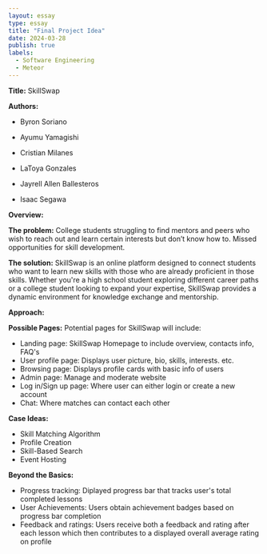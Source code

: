 ```yaml
---
layout: essay
type: essay
title: "Final Project Idea"
date: 2024-03-28
publish: true
labels:
  - Software Engineering
  - Meteor
---
```


**Title:** SkillSwap

**Authors:**

- Byron Soriano

- Ayumu Yamagishi

- Cristian Milanes

- LaToya Gonzales

- Jayrell Allen Ballesteros

- Isaac Segawa

**Overview:**

**The problem:** College students struggling to find mentors and peers who wish to reach out and learn certain interests but don’t know how to. Missed opportunities for skill development.

**The solution:** SkillSwap is an online platform designed to connect students who want to learn new skills with those who are already proficient in those skills. Whether you're a high school student exploring different career paths or a college student looking to expand your expertise, SkillSwap provides a dynamic environment for knowledge exchange and mentorship.

**Approach:**

**Possible Pages:**
Potential pages for SkillSwap will include:
- Landing page: SkillSwap Homepage to include overview, contacts info, FAQ's
- User profile page: Displays user picture, bio, skills, interests. etc.
- Browsing page: Displays profile cards with basic info of users
- Admin page: Manage and moderate website
- Log in/Sign up page: Where user can either login or create a new account
- Chat: Where matches can contact each other

**Case Ideas:**
- Skill Matching Algorithm
- Profile Creation
- Skill-Based Search
- Event Hosting

**Beyond the Basics:**
- Progress tracking: Diplayed progress bar that tracks user's total completed lessons
- User Achievements: Users obtain achievement badges based on progress bar completion
- Feedback and ratings: Users receive both a feedback and rating after each lesson which then contributes to a displayed overall average rating on profile


